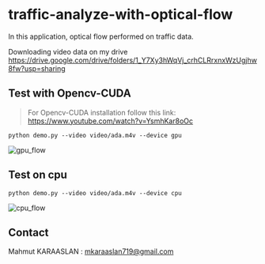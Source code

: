 # traffic-analyze-with-optical-flow

In this application, optical flow performed on traffic data.

Downloading video data on my drive
https://drive.google.com/drive/folders/1_Y7Xy3hWqVj_crhCLRrxnxWzUgjhw8fw?usp=sharing

##  Test with Opencv-CUDA

> For Opencv-CUDA installation follow this link: <br/>
https://www.youtube.com/watch?v=YsmhKar8oOc

``` 
python demo.py --video video/ada.m4v --device gpu
```

![gpu_flow](https://github.com/KARAASLAN-AI/traffic-analyze-with-optical-flow/blob/main/images/flow_gpu.gif)

## Test on cpu

``` 
python demo.py --video video/ada.m4v --device cpu
```

![cpu_flow](https://github.com/KARAASLAN-AI/traffic-analyze-with-optical-flow/blob/main/images/flow_cpu.gif)

## Contact

Mahmut KARAASLAN : mkaraaslan719@gmail.com


